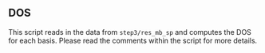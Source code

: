 ## DOS

This script reads in the data from `step3/res_mb_sp` and computes the DOS for each basis. Please read the comments within the script for more details.
